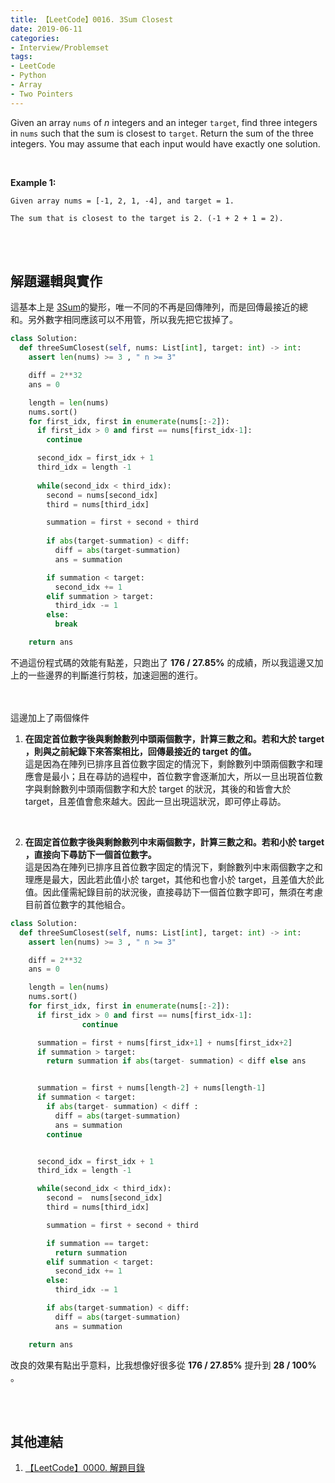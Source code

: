 ```yaml
---
title: 【LeetCode】0016. 3Sum Closest
date: 2019-06-11
categories:
- Interview/Problemset
tags:
- LeetCode
- Python
- Array
- Two Pointers
--- 
```


Given an array `nums` of _n_ integers and an integer `target`, find three integers in `nums` such that the sum is closest to `target`. Return the sum of the three integers. You may assume that each input would have exactly one solution.

<!--more-->
<br>

**Example 1:**
```
Given array nums = [-1, 2, 1, -4], and target = 1.

The sum that is closest to the target is 2. (-1 + 2 + 1 = 2).
```

<br><br>

## 解題邏輯與實作
這基本上是 [3Sum](/LeetCode-0015-3Sum/)的變形，唯一不同的不再是回傳陣列，而是回傳最接近的總和。另外數字相同應該可以不用管，所以我先把它拔掉了。

```python
class Solution:
  def threeSumClosest(self, nums: List[int], target: int) -> int:
    assert len(nums) >= 3 , " n >= 3"

    diff = 2**32
    ans = 0

    length = len(nums)
    nums.sort()
    for first_idx, first in enumerate(nums[:-2]):
      if first_idx > 0 and first == nums[first_idx-1]:
        continue

      second_idx = first_idx + 1
      third_idx = length -1	
      
      while(second_idx < third_idx): 
        second = nums[second_idx] 
        third = nums[third_idx]

        summation = first + second + third  
        
        if abs(target-summation) < diff:
          diff = abs(target-summation)
          ans = summation

        if summation < target:
          second_idx += 1
        elif summation > target:
          third_idx -= 1
        else:
          break

    return ans
```

不過這份程式碼的效能有點差，只跑出了 **176 / 27.85%**  的成績，所以我這邊又加上的一些邊界的判斷進行剪枝，加速迴圈的進行。

<br><br> 
這邊加上了兩個條件
1. **在固定首位數字後與剩餘數列中頭兩個數字，計算三數之和。若和大於 target ，則與之前紀錄下來答案相比，回傳最接近的 target 的值。**  
這是因為在陣列已排序且首位數字固定的情況下，剩餘數列中頭兩個數字和理應會是最小；且在尋訪的過程中，首位數字會逐漸加大，所以一旦出現首位數字與剩餘數列中頭兩個數字和大於 target 的狀況，其後的和皆會大於 target，且差值會愈來越大。因此一旦出現這狀況，即可停止尋訪。
<br>

2.  **在固定首位數字後與剩餘數列中末兩個數字，計算三數之和。若和小於 target ，直接向下尋訪下一個首位數字。**  
這是因為在陣列已排序且首位數字固定的情況下，剩餘數列中末兩個數字之和理應是最大，因此若此值小於 target，其他和也會小於 target，且差值大於此值。因此僅需紀錄目前的狀況後，直接尋訪下一個首位數字即可，無須在考慮目前首位數字的其他組合。


```python
class Solution:
  def threeSumClosest(self, nums: List[int], target: int) -> int:
    assert len(nums) >= 3 , " n >= 3"

    diff = 2**32
    ans = 0

    length = len(nums)
    nums.sort()
    for first_idx, first in enumerate(nums[:-2]):
      if first_idx > 0 and first == nums[first_idx-1]:
                continue

      summation = first + nums[first_idx+1] + nums[first_idx+2] 
      if summation > target:
        return summation if abs(target- summation) < diff else ans


      summation = first + nums[length-2] + nums[length-1] 
      if summation < target:
        if abs(target- summation) < diff :
          diff = abs(target-summation)
          ans = summation
        continue


      second_idx = first_idx + 1
      third_idx = length -1	

      while(second_idx < third_idx): 
        second =  nums[second_idx] 
        third = nums[third_idx]

        summation = first + second + third  

        if summation == target:
          return summation
        elif summation < target:
          second_idx += 1
        else:
          third_idx -= 1

        if abs(target-summation) < diff:
          diff = abs(target-summation)
          ans = summation

    return ans
```
改良的效果有點出乎意料，比我想像好很多從  **176 / 27.85%**   提升到  **28 / 100%**  。


<br><br>

## 其他連結
1. [【LeetCode】0000. 解題目錄](/LeetCode-0000-Contents/)